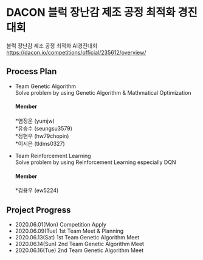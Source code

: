 # DACON 블럭 장난감 제조 공정 최적화 경진대회  
블럭 장난감 제조 공정 최적화 AI경진대회
https://dacon.io/competitions/official/235612/overview/   

## Process Plan 
- Team Genetic Algorithm   
 Solve problem by using Genetic Algorithm & Mathmatical Optimization   
 
  #### Member 
  *염정운 (yumjw)  
  *유승수 (seungsu3579)  
  *정현우 (hw79chopin)   
  *이시은 (tldms0327)  
 
- Team Reinforcement Learning   
 Solve problem by using Reinforcement Learning especially DQN  
 
  #### Member    
  *김용우 (ew5224)
 
## Project Progress 
- 2020.06.01(Mon) Competition Apply  
- 2020.06.09(Tue) 1st Team Meet & Planning  
- 2020.06.13(Sat) 1st Team Genetic Algorithm Meet  
- 2020.06.14(Sun) 2nd Team Genetic Algorithm Meet   
- 2020.06.16(Tue) 2nd Team Genetic Algorithm Meet   
